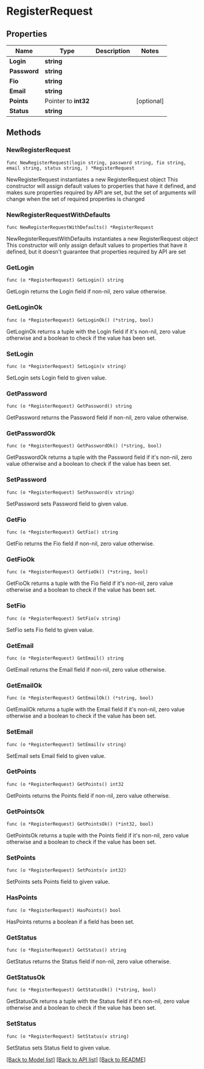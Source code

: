 # RegisterRequest

## Properties

Name | Type | Description | Notes
------------ | ------------- | ------------- | -------------
**Login** | **string** |  | 
**Password** | **string** |  | 
**Fio** | **string** |  | 
**Email** | **string** |  | 
**Points** | Pointer to **int32** |  | [optional] 
**Status** | **string** |  | 

## Methods

### NewRegisterRequest

`func NewRegisterRequest(login string, password string, fio string, email string, status string, ) *RegisterRequest`

NewRegisterRequest instantiates a new RegisterRequest object
This constructor will assign default values to properties that have it defined,
and makes sure properties required by API are set, but the set of arguments
will change when the set of required properties is changed

### NewRegisterRequestWithDefaults

`func NewRegisterRequestWithDefaults() *RegisterRequest`

NewRegisterRequestWithDefaults instantiates a new RegisterRequest object
This constructor will only assign default values to properties that have it defined,
but it doesn't guarantee that properties required by API are set

### GetLogin

`func (o *RegisterRequest) GetLogin() string`

GetLogin returns the Login field if non-nil, zero value otherwise.

### GetLoginOk

`func (o *RegisterRequest) GetLoginOk() (*string, bool)`

GetLoginOk returns a tuple with the Login field if it's non-nil, zero value otherwise
and a boolean to check if the value has been set.

### SetLogin

`func (o *RegisterRequest) SetLogin(v string)`

SetLogin sets Login field to given value.


### GetPassword

`func (o *RegisterRequest) GetPassword() string`

GetPassword returns the Password field if non-nil, zero value otherwise.

### GetPasswordOk

`func (o *RegisterRequest) GetPasswordOk() (*string, bool)`

GetPasswordOk returns a tuple with the Password field if it's non-nil, zero value otherwise
and a boolean to check if the value has been set.

### SetPassword

`func (o *RegisterRequest) SetPassword(v string)`

SetPassword sets Password field to given value.


### GetFio

`func (o *RegisterRequest) GetFio() string`

GetFio returns the Fio field if non-nil, zero value otherwise.

### GetFioOk

`func (o *RegisterRequest) GetFioOk() (*string, bool)`

GetFioOk returns a tuple with the Fio field if it's non-nil, zero value otherwise
and a boolean to check if the value has been set.

### SetFio

`func (o *RegisterRequest) SetFio(v string)`

SetFio sets Fio field to given value.


### GetEmail

`func (o *RegisterRequest) GetEmail() string`

GetEmail returns the Email field if non-nil, zero value otherwise.

### GetEmailOk

`func (o *RegisterRequest) GetEmailOk() (*string, bool)`

GetEmailOk returns a tuple with the Email field if it's non-nil, zero value otherwise
and a boolean to check if the value has been set.

### SetEmail

`func (o *RegisterRequest) SetEmail(v string)`

SetEmail sets Email field to given value.


### GetPoints

`func (o *RegisterRequest) GetPoints() int32`

GetPoints returns the Points field if non-nil, zero value otherwise.

### GetPointsOk

`func (o *RegisterRequest) GetPointsOk() (*int32, bool)`

GetPointsOk returns a tuple with the Points field if it's non-nil, zero value otherwise
and a boolean to check if the value has been set.

### SetPoints

`func (o *RegisterRequest) SetPoints(v int32)`

SetPoints sets Points field to given value.

### HasPoints

`func (o *RegisterRequest) HasPoints() bool`

HasPoints returns a boolean if a field has been set.

### GetStatus

`func (o *RegisterRequest) GetStatus() string`

GetStatus returns the Status field if non-nil, zero value otherwise.

### GetStatusOk

`func (o *RegisterRequest) GetStatusOk() (*string, bool)`

GetStatusOk returns a tuple with the Status field if it's non-nil, zero value otherwise
and a boolean to check if the value has been set.

### SetStatus

`func (o *RegisterRequest) SetStatus(v string)`

SetStatus sets Status field to given value.



[[Back to Model list]](../README.md#documentation-for-models) [[Back to API list]](../README.md#documentation-for-api-endpoints) [[Back to README]](../README.md)


